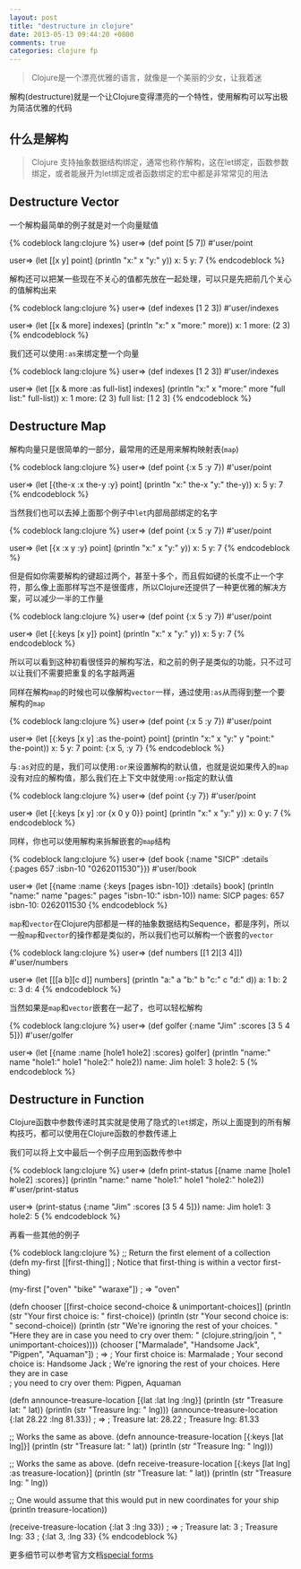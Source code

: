 ```yaml
---
layout: post
title: "destructure in clojure"
date: 2013-05-13 09:44:20 +0800
comments: true
categories: clojure fp
---
```


>Clojure是一个漂亮优雅的语言，就像是一个美丽的少女，让我着迷

解构(destructure)就是一个让Clojure变得漂亮的一个特性，使用解构可以写出极为简洁优雅的代码

## 什么是解构

>Clojure 支持抽象数据结构绑定，通常也称作解构，这在let绑定，函数参数绑定，或者能展开为let绑定或者函数绑定的宏中都是非常常见的用法

## Destructure Vector

一个解构最简单的例子就是对一个向量赋值

{% codeblock lang:clojure %}
user=> (def point [5 7])
#'user/point

user=> (let [[x y] point]
         (println "x:" x "y:" y))
x: 5 y: 7
{% endcodeblock %}

解构还可以把某一些现在不关心的值都先放在一起处理，可以只是先把前几个关心的值解构出来

{% codeblock lang:clojure %}
user=> (def indexes [1 2 3])
#'user/indexes

user=> (let [[x & more] indexes]
         (println "x:" x "more:" more))
x: 1 more: (2 3)
{% endcodeblock %}

我们还可以使用`:as`来绑定整一个向量

{% codeblock lang:clojure %}
user=> (def indexes [1 2 3])
#'user/indexes

user=> (let [[x & more :as full-list] indexes]
         (println "x:" x "more:" more "full list:" full-list))
x: 1 more: (2 3) full list: [1 2 3]
{% endcodeblock %}

## Destructure Map

解构向量只是很简单的一部分，最常用的还是用来解构映射表(`map`)

{% codeblock lang:clojure %}
user=> (def point {:x 5 :y 7})
#'user/point

user=> (let [{the-x :x the-y :y} point]
         (println "x:" the-x "y:" the-y))
x: 5 y: 7
{% endcodeblock %}

当然我们也可以去掉上面那个例子中`let`内部局部绑定的名字

{% codeblock lang:clojure %}
user=> (def point {:x 5 :y 7})
#'user/point

user=> (let [{x :x y :y} point]
         (println "x:" x "y:" y))
x: 5 y: 7
{% endcodeblock %}

但是假如你需要解构的键超过两个，甚至十多个，而且假如键的长度不止一个字符，那么像上面那样写岂不是很蛋疼，所以Clojure还提供了一种更优雅的解决方案，可以减少一半的工作量

{% codeblock lang:clojure %}
user=> (def point {:x 5 :y 7})
#'user/point

user=> (let [{:keys [x y]} point]
         (println "x:" x "y:" y))
x: 5 y: 7
{% endcodeblock %}

所以可以看到这种初看很怪异的解构写法，和之前的例子是类似的功能，只不过可以让我们不需要把重复的名字敲两遍

同样在解构`map`的时候也可以像解构`vector`一样，通过使用`:as`从而得到整一个要解构的`map`

{% codeblock lang:clojure %}
user=> (def point {:x 5 :y 7})
#'user/point

user=> (let [{:keys [x y] :as the-point} point]
         (println "x:" x "y:" y "point:" the-point))
x: 5 y: 7 point: {:x 5, :y 7}
{% endcodeblock %}

与`:as`对应的是，我们可以使用`:or`来设置解构的默认值，也就是说如果传入的`map`没有对应的解构值，那么我们在上下文中就使用`:or`指定的默认值

{% codeblock lang:clojure %}
user=> (def point {:y 7})
#'user/point
 
user=> (let [{:keys [x y] :or {x 0 y 0}} point]
         (println "x:" x "y:" y))
x: 0 y: 7
{% endcodeblock %}

同样，你也可以使用解构来拆解嵌套的`map`结构

{% codeblock lang:clojure %}
user=> (def book {:name "SICP" :details {:pages 657 :isbn-10 "0262011530"}})
#'user/book

user=> (let [{name :name {:keys [pages isbn-10]} :details} book]
         (println "name:" name "pages:" pages "isbn-10:" isbn-10))
name: SICP pages: 657 isbn-10: 0262011530
{% endcodeblock %}

`map`和`vector`在Clojure内部都是一样的抽象数据结构Sequence，都是序列，所以一般`map`和`vector`的操作都是类似的，所以我们也可以解构一个嵌套的`vector`

{% codeblock lang:clojure %}
user=> (def numbers [[1 2][3 4]])
#'user/numbers

user=> (let [[[a b][c d]] numbers]
         (println "a:" a "b:" b "c:" c "d:" d))
a: 1 b: 2 c: 3 d: 4
{% endcodeblock %}

当然如果是`map`和`vector`嵌套在一起了，也可以轻松解构

{% codeblock lang:clojure %}
user=> (def golfer {:name "Jim" :scores [3 5 4 5]})
#'user/golfer

user=> (let [{name :name [hole1 hole2] :scores} golfer] 
         (println "name:" name "hole1:" hole1 "hole2:" hole2))
name: Jim hole1: 3 hole2: 5
{% endcodeblock %}

## Destructure in Function

Clojure函数中参数传递时其实就是使用了隐式的`let`绑定，所以上面提到的所有解构技巧，都可以使用在Clojure函数的参数传递上

我们可以将上文中最后一个例子应用到函数传参中

{% codeblock lang:clojure %}
user=> (defn print-status [{name :name [hole1 hole2] :scores}] 
         (println "name:" name "hole1:" hole1 "hole2:" hole2))
#'user/print-status

user=> (print-status {:name "Jim" :scores [3 5 4 5]})
name: Jim hole1: 3 hole2: 5
{% endcodeblock %}

再看一些其他的例子

{% codeblock lang:clojure %}
;; Return the first element of a collection
(defn my-first
  [[first-thing]] ; Notice that first-thing is within a vector
  first-thing)

(my-first ["oven" "bike" "waraxe"])
; => "oven"

(defn chooser
  [[first-choice second-choice & unimportant-choices]]
  (println (str "Your first choice is: " first-choice))
  (println (str "Your second choice is: " second-choice))
  (println (str "We're ignoring the rest of your choices. "
                "Here they are in case you need to cry over them: "
                (clojure.string/join ", " unimportant-choices))))
(chooser ["Marmalade", "Handsome Jack", "Pigpen", "Aquaman"])
; => 
; Your first choice is: Marmalade
; Your second choice is: Handsome Jack
; We're ignoring the rest of your choices. Here they are in case \
; you need to cry over them: Pigpen, Aquaman

(defn announce-treasure-location
  [{lat :lat lng :lng}]
  (println (str "Treasure lat: " lat))
  (println (str "Treasure lng: " lng)))
(announce-treasure-location {:lat 28.22 :lng 81.33})
; =>
; Treasure lat: 28.22
; Treasure lng: 81.33

;; Works the same as above.
(defn announce-treasure-location
  [{:keys [lat lng]}]
  (println (str "Treasure lat: " lat))
  (println (str "Treasure lng: " lng)))

;; Works the same as above.
(defn receive-treasure-location
  [{:keys [lat lng] :as treasure-location}]
  (println (str "Treasure lat: " lat))
  (println (str "Treasure lng: " lng))

  ;; One would assume that this would put in new coordinates for your ship
  (println treasure-location))

(receive-treasure-location {:lat 3 :lng 33})
; =>
; Treasure lat: 3
; Treasure lng: 33
; {:lat 3, :lng 33}
{% endcodeblock %}

更多细节可以参考官方文档[special forms](http://clojure.org/special_forms)

